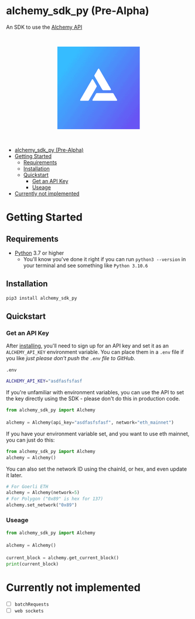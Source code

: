 # alchemy_sdk_py (Pre-Alpha)
An SDK to use the [Alchemy API](https://www.alchemy.com/)


<br/>
<p align="center">
<a href="https://alchemy.com/?a=673c802981" target="_blank">
<img src="./img/logo.png" width="225" alt="Alchemy logo">
</a>
</p>
<br/>

- [alchemy\_sdk\_py (Pre-Alpha)](#alchemy_sdk_py-pre-alpha)
- [Getting Started](#getting-started)
  - [Requirements](#requirements)
  - [Installation](#installation)
  - [Quickstart](#quickstart)
    - [Get an API Key](#get-an-api-key)
    - [Useage](#useage)
- [Currently not implemented](#currently-not-implemented)


# Getting Started

## Requirements 

- [Python](https://www.python.org/downloads/) 3.7 or higher
    - You'll know you've done it right if you can run `python3 --version` in your terminal and see something like `Python 3.10.6`

## Installation

```bash
pip3 install alchemy_sdk_py
```

## Quickstart

### Get an API Key
After [installing](#installation), you'll need to sign up for an API key and set it as an `ALCHEMY_API_KEY` environment variable. You can place them in a `.env` file if you like *just please don't push the `.env` file to GitHub*.

`.env`
```bash
ALCHEMY_API_KEY="asdfasfsfasf
```

If you're unfamiliar with environment variables, you can use the API to set the key directly using the SDK - please don't do this in production code. 

```python
from alchemy_sdk_py import Alchemy

alchemy = Alchemy(api_key="asdfasfsfasf", network="eth_mainnet")
```
If you have your environment variable set, and you want to use eth mainnet, you can just do this: 

```python
from alchemy_sdk_py import Alchemy
alchemy = Alchemy()
```

You can also set the network ID using the chainId, or hex, and even update it later. 
```python
# For Goerli ETH
alchemy = Alchemy(network=5)
# For Polygon ("0x89" is hex for 137)
alchemy.set_network("0x89")
```

### Useage 

```python
from alchemy_sdk_py import Alchemy

alchemy = Alchemy()

current_block = alchemy.get_current_block()
print(current_block)
```

# Currently not implemented

- [ ] `batchRequests`
- [ ] `web sockets`